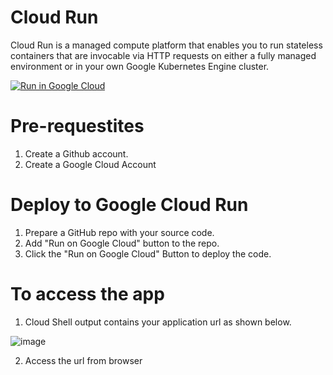 # Cloud Run 
Cloud Run is a managed compute platform that enables you to run stateless containers that are invocable via HTTP requests on either a fully managed environment or in your own Google Kubernetes Engine cluster.

[![Run in Google Cloud][run_img]][run_link]

[run_img]: https://storage.googleapis.com/cloudrun/button.svg
[run_link]: https://console.cloud.google.com/cloudshell/editor?shellonly=true&cloudshell_image=gcr.io/cloudrun/button&cloudshell_git_repo=https://github.com/auburnhacks-devops/cloud-run&cloudshell_working_dir=covidtracking

# Pre-requestites
1. Create a Github account.
2. Create a Google Cloud Account

# Deploy to Google Cloud Run
1. Prepare a GitHub repo with your source code.
2. Add "Run on Google Cloud" button to the repo.
3. Click the "Run on Google Cloud" Button to deploy the code.

# To access the app
1. Cloud Shell output contains your application url as shown below.

![image](https://user-images.githubusercontent.com/82050282/114271573-0de88b80-99e0-11eb-940a-f58525f61243.png)

2. Access the url from browser
